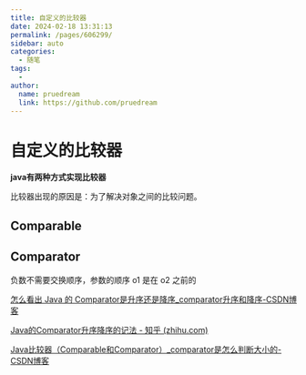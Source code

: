 ```yaml
---
title: 自定义的比较器
date: 2024-02-18 13:31:13
permalink: /pages/606299/
sidebar: auto
categories:
  - 随笔
tags:
  - 
author: 
  name: pruedream
  link: https://github.com/pruedream
---
```

# 自定义的比较器

**java有两种方式实现比较器**   

比较器出现的原因是：为了解决对象之间的比较问题。

## Comparable







## Comparator

负数不需要交换顺序，参数的顺序 o1 是在 o2 之前的

[怎么看出 Java 的 Comparator是升序还是降序_comparator升序和降序-CSDN博客](https://blog.csdn.net/w8y56f/article/details/127592685)



[Java的Comparator升序降序的记法 - 知乎 (zhihu.com)](https://zhuanlan.zhihu.com/p/54004622)



[Java比较器（Comparable和Comparator）_comparator是怎么判断大小的-CSDN博客](https://blog.csdn.net/qq_43518425/article/details/113148547)

